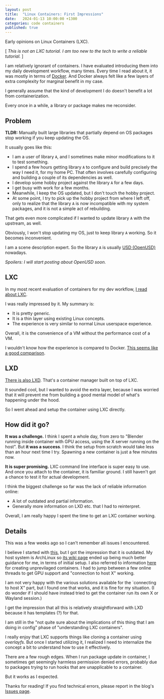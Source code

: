 ```yaml
---
layout: post
title:  "Linux Containers: First Impressions"
date:   2024-01-13 10:00:00 +1300
categories: code containers
published: true
---
```


Early opinions on Linux Containers (LXC).

[ *This is not an LXC tutorial. I am too new to the tech to write a reliable tutorial.* ]

I am relatively ignorant of containers. I have evaluated introducing them into my daily development workflow, many times. Every time I read about it, it was mostly in terms of [Docker][wikipedia-docker]. And Docker always felt like a few layers of extra complexity for marginal benefit in my case.

I generally assume that the kind of development I do doesn't benefit a lot from containerization.

Every once in a while, a library or package makes me reconsider.

## Problem

**TLDR:** Manually built large libraries that partially depend on OS packages stop working if you keep updating the OS.

It usually goes like this:
- I am a user of library `A`, and I sometimes make minor modifications to it to test something.
- I spend a few hours getting library `A` to configure and build precisely the way I need it, for my home PC. That often involves carefully configuring and building a couple of its dependencies as well.
- I develop some hobby project against the library `A` for a few days.
- I get busy with work for a few months.
- Meanwhile, I keep the OS updated, but I don't touch the hobby project.
- At some point, I try to pick up the hobby project from where I left off, only to realize that the library `A` is now incompatible with my system packages, and it is not a simple act of rebuilding.

That gets even more complicated if I wanted to update library `A` with the upstream, as well.

Obviously, I won't stop updating my OS, just to keep library `A` working. So it becomes inconvenient.

I am a scene description expert. So the library `A` is usually [USD (OpenUSD)][usd] nowadays.

*Spoilers: I will start posting about OpenUSD soon.*

## LXC

In my most recent evaluation of containers for my dev workflow, [I read about LXC][wikipedia-lxc].

I was really impressed by it. My summary is:
- It is pretty generic.
- It is a thin layer using existing Linux concepts.
- The experience is very similar to normal Linux userspace experience.

Overall, it is the convenience of a VM without the performance cost of a VM.

I wouldn't know how the experience is compared to Docker. [This seems like a good comparison][lxc-vs-docker].

## LXD

[There is also LXD][wikipedia-lxc-lxd]. That's a container manager built on top of LXC.

It sounded cool, but I wanted to avoid the extra layer, because I was worried that it will prevent me from building a good mental model of what's happening under the hood.

So I went ahead and setup the container using LXC directly.

## How did it go?

**It was a challenge.** I think I spent a whole day, from zero to "Blender running inside container with GPU access, using the X server running on the host". But **it was a success**. I think the setup from scratch would take less than an hour next time I try. Spawning a new container is just a few minutes now.

**It is super promising.** LXC command line interface is super easy to use. And once you attach to the container, it is familiar ground. I still haven't got a chance to test it for actual development.

I think the biggest challenge so far was the lack of reliable information online:
- A lot of outdated and partial information.
- Generally more information on LXD etc. that I had to reinterpret.

Overall, I am really happy I spent the time to get an LXC container working.

## Details

This was a few weeks ago so I can't remember all issues I encountered.

I believe I started with [this][ubuntu-lxc], but I got the impression that it is outdated. My host system is ArchLinux so [its wiki page][archlinux-lxc] ended up being much better guidance for me, in terms of initial setup. I also referred to information [here][linuxcontainers-lxc] for creating unprevilaged containers. I had to jump between a few online threads to get GPU support and "connection to host X" working.

I am not very happy with the various solutions available for the `connecting to host X" part, but I found one that works, and it is fine for my situation. (I do wonder if I should have instead tried to get the container run its own X or Wayland session.)

I get the impression that all this is relatively straightforward with LXD because it has templates (?) for that.

I am still in the "not quite sure about the implications of this thing that I am doing in config" phase of "understanding LXC containers".

I really enjoy that LXC supports things like cloning a container using *overlayfs*. But once I started utilizing it, I realized I need to internalize the concept a bit to understand how to use it effectively.

There are a few rough edges. When I run package update in container, I sometimes get seemingly harmless permission denied errors, probably due to packages trying to run hooks that are unapplicable to a container.

But it works as I expected.

Thanks for reading! If you find technical errors, please report in the blog's [Issues page][report].

[report]: https://github.com/kenanb/kenanb-blog/issues

[wikipedia-docker]: https://en.wikipedia.org/wiki/Docker_(software)
[wikipedia-lxc]: https://en.wikipedia.org/wiki/LXC
[wikipedia-lxc-lxd]: https://en.wikipedia.org/wiki/LXC#LXD
[usd]: https://openusd.org/release/index.html
[lxc-vs-docker]: https://earthly.dev/blog/lxc-vs-docker/
[ubuntu-lxc]: https://ubuntu.com/server/docs/containers-lxc
[archlinux-lxc]: https://wiki.archlinux.org/title/Linux_Containers
[linuxcontainers-lxc]: https://linuxcontainers.org/lxc/getting-started/
